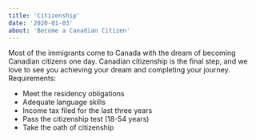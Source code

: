 ```yaml
---
title: 'Citizenship'
date: '2020-01-03'
about: 'Become a Canadian Citizen'
---
```


Most of the immigrants come to Canada with the dream of becoming Canadian citizens one day.
Canadian citizenship is the final step, and we love to see you achieving your dream and completing your journey.
Requirements:
<ul style="list-style-type: disc; list-style-position: outside; margin-top:5px; margin-left:5px">
<li>Meet the residency obligations</li>
<li>Adequate language skills</li>
<li>Income tax filed for the last three years</li>
<li>Pass the citizenship test (18-54 years)</li>
<li>Take the oath of citizenship</li>
</ul>